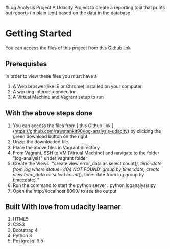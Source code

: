#Log Analysis Project
A Udacity Project to create a reporting tool that prints out reports (in plain text) based on the data in the database.

# Getting Started
You can access the files of this project from [ this Github link](https://github.com/rawatankit90/log-analysis-udacity)

## Prerequistes
In order to view these files you must have a

1) A Web broswer(like IE or Chrome) installed on your computer.
2) A working internet connection.
3) A Virtual Machine and Vagrant setup to run

## With the above steps done
1) You can access the files from [ this Github link ] (https://github.com/rawatankit90/log-analysis-udacity) by clicking the green download button on the right.
2) Unzip the downloaded file.
3) Place the above files in Vagrant directory
4) From Vagrant, SSH to VM [Virtual Machine]  and navigate to the folder "log-analysis" under vagrant folder
5) Create the Views
        '''create view error_data as select count(*), time::date from log where  status='404 NOT FOUND' group by time::date;
        create view total_data as select count(*), time::date from log group by time::date;'''
6) Run the command to start the python server : python loganalysis.py
7) Open the http://localhost:8000/ to see the output

## Built With love from udacity learner
1) HTML5
2) CSS3
3) Bootstrap 4
4) Python 3
5) Postgresql 9.5
